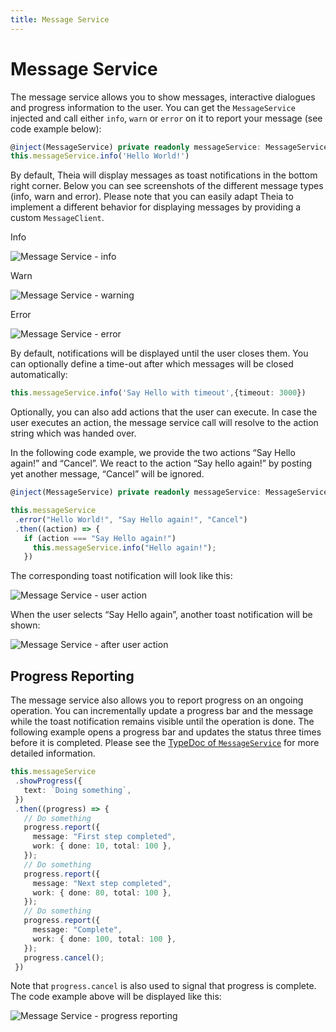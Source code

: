 ```yaml
---
title: Message Service
---
```


# Message Service

The message service allows you to show messages, interactive dialogues and progress information to the user. You can get the `MessageService` injected and call either `info`, `warn` or `error` on it to report your message (see code example below):

```typescript
@inject(MessageService) private readonly messageService: MessageService
this.messageService.info('Hello World!')
```

By default, Theia will display messages as toast notifications in the bottom right corner. Below you can see screenshots of the different message types (info, warn and error). Please note that you can easily adapt Theia to implement a different behavior for displaying messages by providing a custom `MessageClient`.

Info

<img src="../../message-service-info.png" alt="Message Service - info" style="max-width: 525px">

Warn

<img src="../../message-service-warn.png" alt="Message Service - warning" style="max-width: 525px">

Error

<img src="../../message-service-error.png" alt="Message Service - error" style="max-width: 525px">

By default, notifications will be displayed until the user closes them. You can optionally define a time-out after which messages will be closed automatically:

```typescript
this.messageService.info('Say Hello with timeout',{timeout: 3000})
```

Optionally, you can also add actions that the user can execute. In case the user executes an action, the message service call will resolve to the action string which was handed over.

In the following code example, we provide the two actions “Say Hello again!” and “Cancel”. We react to the action “Say hello again!” by posting yet another message, “Cancel” will be ignored.

```typescript
@inject(MessageService) private readonly messageService: MessageService

this.messageService
 .error("Hello World!", "Say Hello again!", "Cancel")
 .then((action) => {
   if (action === "Say Hello again!")
     this.messageService.info("Hello again!");
   })
```

The corresponding toast notification will look like this:

<img src="../../message-service-user-action.png" alt="Message Service - user action" style="max-width: 525px">

When the user selects “Say Hello again”, another toast notification will be shown:

<img src="../../message-service-hello-again.png" alt="Message Service - after user action" style="max-width: 525px">

## Progress Reporting

The message service also allows you to report progress on an ongoing operation. You can incrementally update a progress bar and the message while the toast notification remains visible until the operation is done. The following example opens a progress bar and updates the status three times before it is completed. Please see the [TypeDoc of `MessageService`](https://eclipse-theia.github.io/theia/docs/next/classes/_theia_core.common_message-service.MessageService.html#showprogress) for more detailed information.

```typescript
this.messageService
 .showProgress({
   text: `Doing something`,
 })
 .then((progress) => {
   // Do something
   progress.report({
     message: "First step completed",
     work: { done: 10, total: 100 },
   });
   // Do something
   progress.report({
     message: "Next step completed",
     work: { done: 80, total: 100 },
   });
   // Do something
   progress.report({
     message: "Complete",
     work: { done: 100, total: 100 },
   });
   progress.cancel();
 })
```

Note that `progress.cancel` is also used to signal that progress is complete.
The code example above will be displayed like this:

<img src="../../message-service-progress-reporting.gif" alt="Message Service - progress reporting" style="max-width: 525px">
